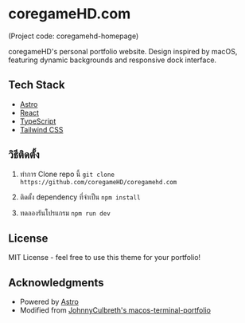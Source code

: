 # coregameHD.com 
(Project code: coregamehd-homepage)

coregameHD's personal portfolio website. Design inspired by macOS, featuring dynamic backgrounds and responsive dock interface.

## Tech Stack

- [Astro](https://astro.build)
- [React](https://reactjs.org)
- [TypeScript](https://www.typescriptlang.org)
- [Tailwind CSS](https://tailwindcss.com)

## วิธีติดตั้ง

1. ทำการ Clone repo นี้
   `git clone https://github.com/coregameHD/coregamehd.com`

2. ติดตั้ง dependency ที่จำเป็น
   `npm install`

3. ทดลองรันโปรแกรม
   `npm run dev`

## License

MIT License - feel free to use this theme for your portfolio!

## Acknowledgments

- Powered by [Astro](https://astro.build)
- Modified from [JohnnyCulbreth's macos-terminal-portfolio](https://github.com/JohnnyCulbreth/macos-terminal-portfolio)